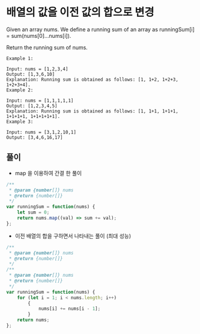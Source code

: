 # 배열의 값을 이전 값의 합으로 변경

Given an array nums. We define a running sum of an array as runningSum[i] = sum(nums[0]…nums[i]).

Return the running sum of nums.

```text
Example 1:

Input: nums = [1,2,3,4]
Output: [1,3,6,10]
Explanation: Running sum is obtained as follows: [1, 1+2, 1+2+3, 1+2+3+4].
Example 2:

Input: nums = [1,1,1,1,1]
Output: [1,2,3,4,5]
Explanation: Running sum is obtained as follows: [1, 1+1, 1+1+1, 1+1+1+1, 1+1+1+1+1].
Example 3:

Input: nums = [3,1,2,10,1]
Output: [3,4,6,16,17]
```

## 풀이  

* map 을 이용하여 간결 한 풀이

```javascript
/**
 * @param {number[]} nums
 * @return {number[]}
 */
var runningSum = function(nums) {
    let sum = 0;
    return nums.map((val) => sum += val);
};
```

* 이전 배열의 합을 구하면서 나타내는 풀이 (최대 성능)

```javascript
/**
 * @param {number[]} nums
 * @return {number[]}
 */
/**
 * @param {number[]} nums
 * @return {number[]}
 */
var runningSum = function(nums) {
    for (let i = 1; i < nums.length; i++)
        {
            nums[i] += nums[i - 1];
        }
    return nums;
};

